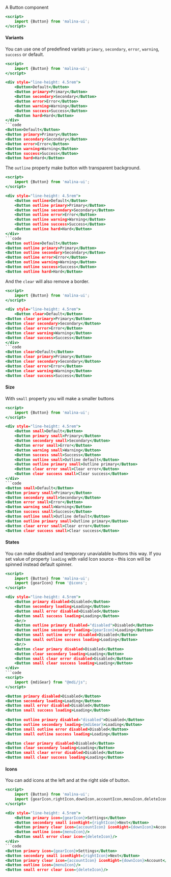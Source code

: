 A Button component

```htm
<script>
    import {Button} from 'malina-ui';
</script>
```

#### Variants

You can use one of predefined variats <code>primary</code>, <code>secondary</code>, <code>error</code>, <code>warning</code>, <code>success</code> or default.

```htm example
<script>
    import {Button} from 'malina-ui';
</script>

<div style="line-height: 4.5rem">
    <Button>Default</Button>    
    <Button primary>Primary</Button>    
    <Button secondary>Secondary</Button>    
    <Button error>Error</Button>    
    <Button warning>Warning</Button>    
    <Button success>Success</Button>   
    <Button hard>Hard</Button>   
</div> 
```code
<Button>Default</Button>    
<Button primary>Primary</Button>    
<Button secondary>Secondary</Button>    
<Button error>Error</Button>    
<Button warning>Warning</Button>    
<Button success>Success</Button>   
<Button hard>Hard</Button> 
```
The `outline` property make button with transparent background.

```htm example
<script>
    import {Button} from 'malina-ui';
</script>

<div style="line-height: 4.5rem">
    <Button outline>Default</Button>    
    <Button outline primary>Primary</Button>    
    <Button outline secondary>Secondary</Button>    
    <Button outline error>Error</Button>    
    <Button outline warning>Warning</Button>    
    <Button outline success>Success</Button>   
    <Button outline hard>Hard</Button> 
</div> 
```code
<Button outline>Default</Button>    
<Button outline primary>Primary</Button>    
<Button outline secondary>Secondary</Button>    
<Button outline error>Error</Button>    
<Button outline warning>Warning</Button>    
<Button outline success>Success</Button>   
<Button outline hard>Hard</Button>   
```

And the `clear` will also remove a border.

```htm example
<script>
    import {Button} from 'malina-ui';
</script>

<div style="line-height: 4.5rem">
    <Button clear>Default</Button>    
<Button clear primary>Primary</Button>    
<Button clear secondary>Secondary</Button>    
<Button clear error>Error</Button>    
<Button clear warning>Warning</Button>    
<Button clear success>Success</Button> 
</div> 
```code
<Button clear>Default</Button>    
<Button clear primary>Primary</Button>    
<Button clear secondary>Secondary</Button>    
<Button clear error>Error</Button>    
<Button clear warning>Warning</Button>    
<Button clear success>Success</Button>   
```

#### Size

With `small` property you will make a smaller buttons

```htm example
<script>
    import {Button} from 'malina-ui';
</script>

<div style="line-height: 4.5rem">
    <Button small>Default</Button>      
    <Button primary small>Primary</Button>      
    <Button secondary small>Secondary</Button>      
    <Button error small>Error</Button>      
    <Button warning small>Warning</Button>      
    <Button success small>Success</Button>      
    <Button outline small>Outline default</Button>  
    <Button outline primary small>Outline primary</Button>  
    <Button clear error small>Clear error</Button>  
    <Button clear success small>Clear success</Button> 
</div> 
```code
<Button small>Default</Button>      
<Button primary small>Primary</Button>      
<Button secondary small>Secondary</Button>      
<Button error small>Error</Button>      
<Button warning small>Warning</Button>      
<Button success small>Success</Button>      
<Button outline small>Outline default</Button>  
<Button outline primary small>Outline primary</Button>  
<Button clear error small>Clear error</Button>  
<Button clear success small>Clear success</Button>   
```

#### States

You can make disabled and temporary unavialable buttons this way. If you set value of property <code>loading</code> with valid Icon source - this icon will be spinned instead default spinner.

```htm example
<script>
    import {Button} from 'malina-ui';
    import {gearIcon} from '@icons';
</script>

<div style="line-height: 4.5rem">
    <Button primary disabled>Disabled</Button>          
    <Button secondary loading>Loading</Button>  
    <Button small error disabled>Disabled</Button>          
    <Button small success loading>Loading</Button>  
    <br/>        
    <Button outline primary disabled="disabled">Disabled</Button>          
    <Button outline secondary loading={gearIcon}>Loading</Button>          
    <Button small outline error disabled>Disabled</Button>          
    <Button small outline success loading>Loading</Button>          
    <br/>        
    <Button clear primary disabled>Disabled</Button>          
    <Button clear secondary loading>Loading</Button>          
    <Button small clear error disabled>Disabled</Button>          
    <Button small clear success loading>Loading</Button> 
</div> 
```code
<script>
    import {mdiGear} from "@mdi/js";
</script>

<Button primary disabled>Disabled</Button>          
<Button secondary loading>Loading</Button>  
<Button small error disabled>Disabled</Button>          
<Button small success loading>Loading</Button>  
    
<Button outline primary disabled="disabled">Disabled</Button>          
<Button outline secondary loading={mdiGear}>Loading</Button>          
<Button small outline error disabled>Disabled</Button>          
<Button small outline success loading>Loading</Button>          

<Button clear primary disabled>Disabled</Button>          
<Button clear secondary loading>Loading</Button>          
<Button small clear error disabled>Disabled</Button>          
<Button small clear success loading>Loading</Button> 
```

#### Icons

You can add icons at the left and at the right side of button.

```htm example
<script>
    import {Button} from 'malina-ui';
    import {gearIcon,rightIcon,downIcon,accountIcon,menuIcon,deleteIcon} from '@icons';
</script>

<div style="line-height: 4.5rem">
    <Button primary icon={gearIcon}>Settings</Button>          
    <Button secondary small iconRight={rightIcon}>Next</Button>          
    <Button primary clear icon={accountIcon} iconRight={downIcon}>Account</Button>          
    <Button outline icon={menuIcon}/>          
    <Button small error clear icon={deleteIcon}/> 
</div> 
```code
<Button primary icon={gearIcon}>Settings</Button>          
<Button secondary small iconRight={rightIcon}>Next</Button>          
<Button primary clear icon={accountIcon} iconRight={downIcon}>Account</Button>          
<Button outline icon={menuIcon}/>          
<Button small error clear icon={deleteIcon}/>    
```